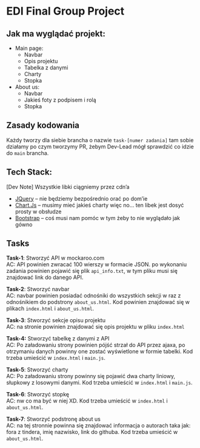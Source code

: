 # EDI Final Group Project

## Jak ma wyglądać projekt:

- Main page:
  - Navbar
  - Opis projektu
  - Tabelka z danymi
  - Charty
  - Stopka
- About us:
  - Navbar
  - Jakieś foty z podpisem i rolą
  - Stopka

## Zasady kodowania

Każdy tworzy dla siebie brancha o nazwie `task-[numer zadania]` tam sobie działamy po czym tworzymy PR, żebym Dev-Lead mógł sprawdzić co idzie do `main` brancha.

## Tech Stack:

[Dev Note] Wszystkie libki ciągniemy przez cdn’a

- [JQuery](https://jquery.com) – nie będziemy bezpośrednio orać po dom’ie
- [Chart.Js](https://www.chartjs.org) – musimy mieć jakieś charty więc no… ten libek jest dosyć prosty w obsłudze
- [Bootstrap](https://getbootstrap.com) – coś musi nam pomóc w tym żeby to nie wyglądało jak gówno

## Tasks

**Task-1**: Stworzyć API w mockaroo.com\
AC: API powinien zwracać 100 wierszy w formacie JSON. po wykonaniu zadania powinien pojawić się plik `api_info.txt`, w tym pliku musi się znajdować link do danego API.

**Task-2**: Stworzyć navbar\
AC: navbar powinien posiadać odnośniki do wszystkich sekcji w raz z odnośnikiem do podstrony `about_us.html`. Kod powinien znajdować się w plikach `index.html` i `about_us.html`.

**Task-3**: Stworzyć sekcje opisu projektu\
AC: na stronie powinien znajdować się opis projektu w pliku `index.html`

**Task-4:** Stworzyć tabelkę z danymi z API\
AC: Po załadowaniu strony powinien pójść strzał do API przez ajaxa, po otrzymaniu danych powinny one zostać wyświetlone w formie tabelki. Kod trzeba umieścić w `index.html` i `main.js`.

**Task-5**: Stworzyć charty\
AC: Po załadowaniu strony powinny się pojawić dwa charty liniowy, słupkowy z losowymi danymi. Kod trzeba umieścić w `index.html` i `main.js`.

**Task-6**: Stworzyć stopkę\
AC: nw co ma być w niej XD. Kod trzeba umieścić w `index.html` i `about_us.html`.

**Task-7**: Stworzyć podstronę about us\
AC: na tej stronnie powinna się znajdować informacja o autorach taka jak: fora z tindera, imię nazwisko, link do githuba. Kod trzeba umieścić w `about_us.html`.
